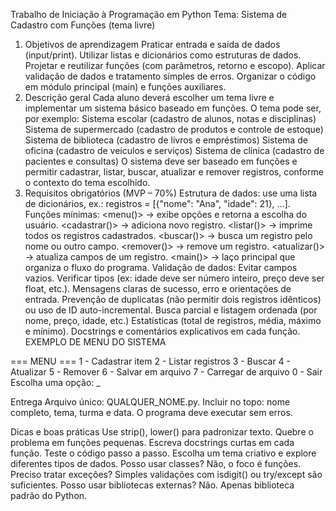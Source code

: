 Trabalho de Iniciação à Programação em Python
Tema: Sistema de Cadastro com Funções (tema livre)
1) Objetivos de aprendizagem
Praticar entrada e saída de dados (input/print).
Utilizar listas e dicionários como estruturas de dados.
Projetar e reutilizar funções (com parâmetros, retorno e escopo).
Aplicar validação de dados e tratamento simples de erros.
Organizar o código em módulo principal (main) e funções auxiliares.
2) Descrição geral
Cada aluno deverá escolher um tema livre e implementar um sistema básico baseado em funções. O tema pode ser, por exemplo:
Sistema escolar (cadastro de alunos, notas e disciplinas)
Sistema de supermercado (cadastro de produtos e controle de estoque)
Sistema de biblioteca (cadastro de livros e empréstimos)
Sistema de oficina (cadastro de veículos e serviços)
Sistema de clínica (cadastro de pacientes e consultas)
O sistema deve ser baseado em funções e permitir cadastrar, listar, buscar, atualizar e remover registros, conforme o contexto do tema escolhido.
3) Requisitos obrigatórios (MVP – 70%)
Estrutura de dados: use uma lista de dicionários, ex.: registros = [{"nome": "Ana", "idade": 21}, ...].
Funções mínimas:
<menu()> → exibe opções e retorna a escolha do usuário.
<cadastrar()> → adiciona novo registro.
<listar()> → imprime todos os registros cadastrados.
<buscar()> → busca um registro pelo nome ou outro campo.
<remover()> → remove um registro.
<atualizar()> → atualiza campos de um registro.
<main()> → laço principal que organiza o fluxo do programa.
Validação de dados:
Evitar campos vazios.
Verificar tipos (ex: idade deve ser número inteiro, preço deve ser float, etc.).
Mensagens claras de sucesso, erro e orientações de entrada.
Prevenção de duplicatas (não permitir dois registros idênticos) ou uso de ID auto-incremental.
Busca parcial e listagem ordenada (por nome, preço, idade, etc.)
Estatísticas (total de registros, média, máximo e mínimo).
Docstrings e comentários explicativos em cada função.
EXEMPLO DE MENU DO SISTEMA

=== MENU ===
1 - Cadastrar item
2 - Listar registros
3 - Buscar
4 - Atualizar
5 - Remover
6 - Salvar em arquivo
7 - Carregar de arquivo
0 - Sair
Escolha uma opção: _
 
Entrega
Arquivo único: QUALQUER_NOME.py.
Incluir no topo: nome completo, tema, turma e data.
O programa deve executar sem erros.
 
Dicas e boas práticas
Use strip(), lower() para padronizar texto.
Quebre o problema em funções pequenas.
Escreva docstrings curtas em cada função.
Teste o código passo a passo.
Escolha um tema criativo e explore diferentes tipos de dados.
Posso usar classes? Não, o foco é funções.
Preciso tratar exceções? Simples validações com isdigit() ou try/except são suficientes.
Posso usar bibliotecas externas? Não. Apenas biblioteca padrão do Python.
 